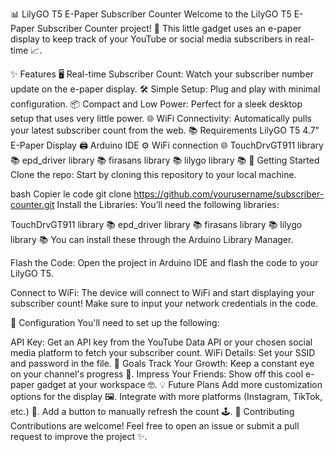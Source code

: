 📊 LilyGO T5 E-Paper Subscriber Counter
Welcome to the LilyGO T5 E-Paper Subscriber Counter project! 🎉 This little gadget uses an e-paper display to keep track of your YouTube or social media subscribers in real-time 📈.

✨ Features
🖥️ Real-time Subscriber Count: Watch your subscriber number update on the e-paper display.
🛠️ Simple Setup: Plug and play with minimal configuration.
📦 Compact and Low Power: Perfect for a sleek desktop setup that uses very little power.
🌐 WiFi Connectivity: Automatically pulls your latest subscriber count from the web.
📚 Requirements
LilyGO T5 4.7" E-Paper Display 🖨️
Arduino IDE ⚙️
WiFi connection 🌐
TouchDrvGT911 library 📚
epd_driver library 📚
firasans library 📚
lilygo library 📚
🚀 Getting Started
Clone the repo: Start by cloning this repository to your local machine.

bash
Copier le code
git clone https://github.com/yourusername/subscriber-counter.git
Install the Libraries: You’ll need the following libraries:

TouchDrvGT911 library 📚
epd_driver library 📚
firasans library 📚
lilygo library 📚
You can install these through the Arduino Library Manager.

Flash the Code: Open the project in Arduino IDE and flash the code to your LilyGO T5.

Connect to WiFi: The device will connect to WiFi and start displaying your subscriber count! Make sure to input your network credentials in the code.

🔧 Configuration
You'll need to set up the following:

API Key: Get an API key from the YouTube Data API or your chosen social media platform to fetch your subscriber count.
WiFi Details: Set your SSID and password in the file.
🎯 Goals
Track Your Growth: Keep a constant eye on your channel's progress 🚀.
Impress Your Friends: Show off this cool e-paper gadget at your workspace 🤓.
💡 Future Plans
Add more customization options for the display 🖼️.
Integrate with more platforms (Instagram, TikTok, etc.) 📱.
Add a button to manually refresh the count 🕹️.
🤝 Contributing
Contributions are welcome! Feel free to open an issue or submit a pull request to improve the project ✨.
